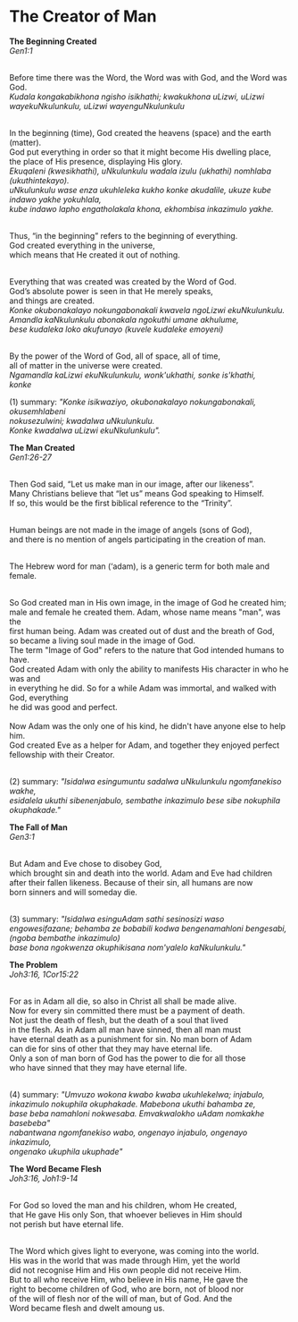 # The Creator of Man

<strong>The Beginning Created</strong><br/>
<i>Gen1:1</i><br/><br/>

Before time there was the Word, the Word was with God, and the Word was God. <br/>
*Kudala kongakabikhona ngisho isikhathi; kwakukhona uLizwi, uLizwi wayekuNkulunkulu, uLizwi wayenguNkulunkulu* <br/><br/>

In the beginning (time), God created the heavens (space) and the earth (matter). <br/>
God put everything in order so that it might become His dwelling place,<br/>
the place of His presence, displaying His glory.<br/>
*Ekuqaleni (kwesikhathi), uNkulunkulu wadala izulu (ukhathi) nomhlaba (ukuthintekayo).*<br/>
*uNkulunkulu wase enza ukuhleleka kukho konke akudalile, ukuze kube indawo yakhe yokuhlala,*<br/>
*kube indawo lapho engatholakala khona, ekhombisa inkazimulo yakhe.*<br/><br/>

Thus, “in the beginning” refers to the beginning of everything.<br/> 
God created everything in the universe,<br/> 
which means that He created it out of nothing.<br/><br/>

Everything that was created was created by the Word of God.<br/>
God’s absolute power is seen in that He merely speaks,<br/>
and things are created.<br/>
*Konke okubonakalayo nokungabonakali kwavela ngoLizwi ekuNkulunkulu.*<br/>
*Amandla kaNkulunkulu abonakala ngokuthi umane akhulume,*<br/>
*bese kudaleka loko akufunayo (kuvele kudaleke emoyeni)*<br/><br/>

By the power of the Word of God, all of space, all of time,<br/>
all of matter in the universe were created.<br/>
*Ngamandla kaLizwi ekuNkulunkulu, wonk'ukhathi, sonke is'khathi,*<br/>
*konke*<br/>

(1) summary: *"Konke isikwaziyo, okubonakalayo nokungabonakali, okusemhlabeni*<br/>
*nokusezulwini; kwadalwa uNkulunkulu.*<br/>
*Konke kwadalwa uLizwi ekuNkulunkulu".*

<b>The Man Created</b><br/>
<i>Gen1:26-27</i><br/><br/>

Then God said, “Let us make man in our image, after our likeness”.<br/>
Many Christians believe that “let us” means God speaking to Himself.<br/>
If so, this would be the first biblical reference to the “Trinity”.<br/><br/>

Human beings are not made in the image of angels (sons of God),<br/>
and there is no mention of angels participating in the creation of man.<br/><br/>

The Hebrew word for man (‘adam), is a generic term for both male and female.<br/><br/>

So God created man in His own image, in the image of God he created him;<br/>
male and female he created them. Adam, whose name means "man", was the <br/>
first human being. Adam was created out of dust and the breath of God, <br/>
so became a living soul made in the image of God.<br/><brl/>
The term "Image of God" refers to the nature that God intended humans to have.<br/>
God created Adam with only the ability to manifests His character in who he was and<br/>
in everything he did. So for a while Adam was immortal, and walked with God, everything<br/>
he did was good and perfect.<br/><br/>
Now Adam was the only one of his kind, he didn't have anyone else to help him.<br/>
God created Eve as a helper for Adam, and together they enjoyed perfect<br/>
fellowship with their Creator.<br/><br/>

(2) summary: *"Isidalwa esingumuntu sadalwa uNkulunkulu ngomfanekiso wakhe,*<br/>
*esidalela ukuthi sibenenjabulo, sembathe inkazimulo bese sibe nokuphila okuphakade."*

<b>The Fall of Man</b><br/>
<i>Gen3:1</i><br/><br/>

But Adam and Eve chose to disobey God,<br/>
which brought sin and death into the world. Adam and Eve had children<br/>
after their fallen likeness. Because of their sin, all humans are now<br/>
born sinners and will someday die.<br/><br/>

(3) summary: *"Isidalwa esinguAdam sathi sesinosizi waso*<br/>
*engowesifazane; behamba ze bobabili kodwa bengenamahloni bengesabi, (ngoba bembathe inkazimulo)*<br/>
*base bona ngokwenza okuphikisana nom'yalelo kaNkulunkulu."*

<b>The Problem</b></br>
<i>Joh3:16, 1Cor15:22</i><br/><br/>

For as in Adam all die, so also in Christ all shall be made alive.<br/>
Now for every sin committed there must be a payment of death.<br/>
Not just the death of flesh, but the death of a soul that lived<br/>
in the flesh. As in Adam all man have sinned, then all man must<br/>
have eternal death as a punishment for sin. No man born of Adam<br/>
can die for sins of other that they may have eternal life.<br/>
Only a son of man born of God has the power to die for all those<br/>
who have sinned that they may have eternal life.<br/><br/>

(4) summary: *"Umvuzo wokona kwabo kwaba ukuhlekelwa; injabulo,*<br/>
*inkazimulo nokuphila okuphakade. Mabebona ukuthi bahamba ze,*<br/>
*base beba namahloni nokwesaba. Emvakwalokho uAdam nomkakhe basebeba"*<br/>
*nabantwana ngomfanekiso wabo, ongenayo injabulo, ongenayo inkazimulo,*<br/>
*ongenako ukuphila ukuphade"*

<b>The Word Became Flesh</b></br>
<i>Joh3:16, Joh1:9-14</i><br/><br/>

For God so loved the man and his children, whom He created,<br/>
that He gave His only Son, that whoever believes in Him should<br/>
not perish but have eternal life.<br/><br/>

The Word which gives light to everyone, was coming into the world.<br/>
His was in the world that was made through Him, yet the world<br/>
did not recognise Him and His own people did not receive Him.<br/>
But to all who receive Him, who believe in His name, He gave the<br/>
right to become children of God, who are born, not of blood nor<br/>
of the will of flesh nor of the will of man, but of God. And the<br/>
Word became flesh and dwelt amoung us.

